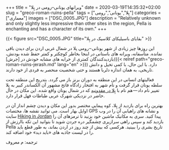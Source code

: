 +++
title = "ویرانهای یونانی–رومی در پِلا"
date = 2020-03-19T14:35:32+02:00
slug = "greco-roman-ruins-pella"
tags = ["پِلا","یونانی","رومی"]
categories = ["معماری"]
images = ["DSC_0005.JPG"]
description = "Relatively unknown and only slightly less impressive than other sites in the region, Pella is enchanting and has a character of its own."
+++

{{< figure src="DSC_0005.JPG" title="بقایای باسیلیکای کلاسیک در پِلا" >}}

این روزها چیز زیادی از شهر یونانی – رومی پلا در شمال غربی اردن برای دیدن باقی نمانده. متأسفانه، ویرانه های باستانی در اینجا بخاطر کوچکتر و کمتر حفظ شده بودنش، بازدیدکنندگان کمتری از خرابه های مشابه خودش در [جرش]({{< relref path="greco-roman-ruins-jerash.md" lang="en" >}}) دارد. با این حال، با کمی تخیل و دانش تاریخی، به همان اندازه دلربا هستند و حتی شخصیت منحصر به فردی از خود دارند.

<!--more-->

فعالیتهای انسانی در این منطقه به دوران برنز باز می گردد. بتدریج این منطقه تحت سلطه یونان قرار گرفت و نام شهر به افتخار زادگاه فاتح مشهور آن الكساندر کبیر به پِلا تغییر نام داد — هم نام با [پِلا در مقدونیه][1] که در شمال یونان واقع شده. این مکان در حال حاضر در نزدیکی شهرک عربی طباطات فهل قرار دارد.

بهترین راه برای بازدید از پِلا، کوه پیمایی مختصر بدور این مکان و دیدن چشم انداز آن در اوایل بهار است. می توانید نقشه ها، مختصات GPS و نشانه های راهیابی آن را در وب سایت [Hiking in Jordan][2] پیدا کنید. سری به مکانیک ماشین خود بزنید تا ترمزهای آن را بازدید کند و سپس راهی سرازیری چشمگیر دره جردن شوید تا بتوانید این تکه باارزش از تاریخ بشری را ببینید. هرکسی که بیش از چند روز در اردن بماند، به طور قطع باید <bdi dir="ltr">Pella</bdi> را در لیست جاذبه های «باید دید» خود اضافه کند.

ترجمه: م معروف

[1]: https://fa.wikipedia.org/wiki/%D9%BE%D9%84%D8%A7 "پلا"
[2]: https://hiking-in-jordan.com/index.php/hiking-trails/10-hiking-trails-in-jordan/northern-jordan/9-pella-mountain-trail-hiking-in-jordan "Pella Mountain Trail - Hiking in Jordan"

